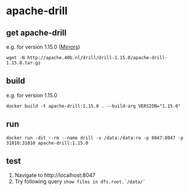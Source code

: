 # apache-drill

## get apache-drill 
e.g. for version 1.15.0 ([Mirrors](https://drill.apache.org/download/))
```
wget -N http://apache.40b.nl/drill/drill-1.15.0/apache-drill-1.15.0.tar.gz
```

## build 
e.g. for version 1.15.0
```
docker build -t apache-drill:1.15.0 . --build-arg VERSION="1.15.0"
```

## run
```
docker run -dit --rm --name drill -v /data:/data:ro -p 8047:8047 -p 31010:31010 apache-drill:1.15.0
```

## test
1. Navigate to http://localhost:8047
2. Try following query ```show files in dfs.root.`/data/` ```
